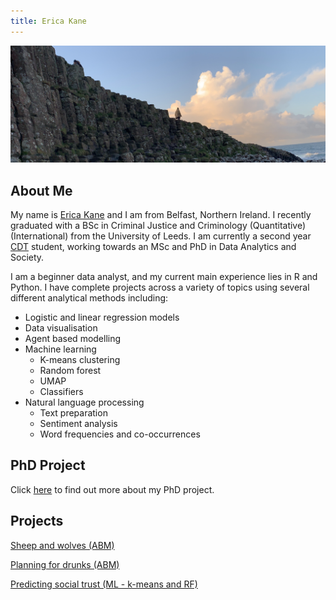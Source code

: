 ```yaml
---
title: Erica Kane
---
```

![Me at the bautiful Giant's Causeway](IMG_0048.jpeg)

## About Me

My name is [Erica Kane](https://www.linkedin.com/in/erica-kane-65356b140/) and I am from Belfast, Northern Ireland. I recently graduated with a BSc in Criminal Justice and Criminology (Quantitative)(International) from the University of Leeds. I am currently a second year [CDT](https://datacdt.org) student, working towards an MSc and PhD in Data Analytics and Society.  

I am a beginner data analyst, and my current main experience lies in R and Python. I have complete projects across a variety of topics using several different analytical methods including: 

- Logistic and linear regression models 
- Data visualisation 
- Agent based modelling 
- Machine learning 
  - K-means clustering 
  - Random forest
  - UMAP
  - Classifiers 
- Natural language processing 
  - Text preparation
  - Sentiment analysis 
  - Word frequencies and co-occurrences  


## PhD Project 

Click [here](phdinfo.md) to find out more about my PhD project.


## Projects

[Sheep and wolves (ABM)](geogassignment1.md)

[Planning for drunks (ABM)](geogassignment2.md)

[Predicting social trust (ML - k-means and RF)](DSS.md)



